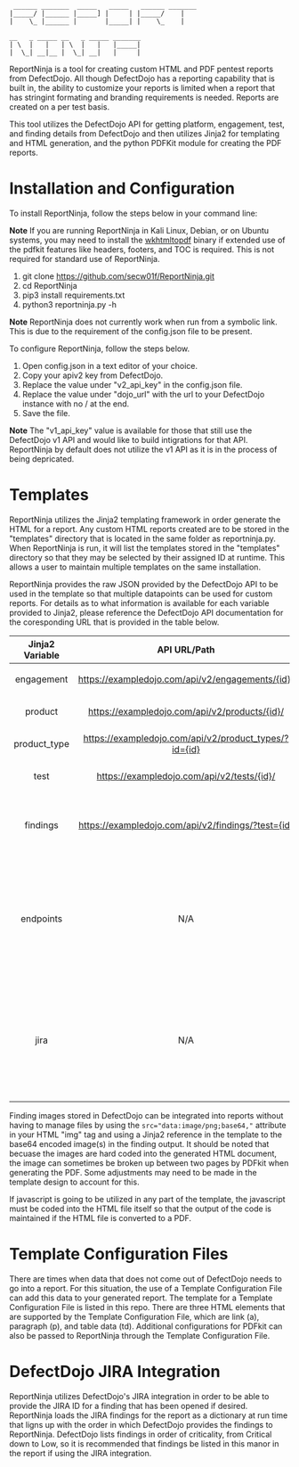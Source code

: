 ```
 ______ _______  _____   _____   ______ _______
|_____/ |______ |_____] |     | |_____/    |
|    \_ |______ |       |_____| |    \_    |

__   _ _____ __   _ _____ _______
| \  |   |   | \  |   |   |_____|
|  \_| __|__ |  \_| __|   |     |
```

ReportNinja is a tool for creating custom HTML and PDF pentest reports from DefectDojo. All though DefectDojo has a reporting capability that is built in, the ability to customize your reports is limited when a report that has stringint formating and branding requirements is needed. Reports are created on a per test basis.

This tool utilizes the DefectDojo API for getting platform, engagement, test, and finding details from DefectDojo and then utilizes Jinja2 for templating and HTML generation, and the python PDFKit module for creating the PDF reports.

# Installation and Configuration

To install ReportNinja, follow the steps below in your command line:

  **Note** If you are running ReportNinja in Kali Linux, Debian, or on Ubuntu systems, you may need to install the [wkhtmltopdf](https://wkhtmltopdf.org/downloads.html) binary if extended use of the pdfkit features like headers, footers, and TOC is required. This is not required for standard use of ReportNinja.

  1. git clone https://github.com/secw01f/ReportNinja.git
  2. cd ReportNinja
  3. pip3 install requirements.txt
  4. python3 reportninja.py -h

  **Note** ReportNinja does not currently work when run from a symbolic link. This is due to the requirement of the config.json file to be present.

To configure ReportNinja, follow the steps below.

  1. Open config.json in a text editor of your choice.
  2. Copy your apiv2 key from DefectDojo.
  3. Replace the value under "v2_api_key" in the config.json file.
  4. Replace the value under "dojo_url" with the url to your DefectDojo instance with no / at the end.
  5. Save the file.

  **Note** The "v1_api_key" value is available for those that still use the DefectDojo v1 API and would like to build intigrations for that API. ReportNinja by default does not utilize the v1 API as it is in the process of being depricated.
  
# Templates

ReportNinja utilizes the Jinja2 templating framework in order generate the HTML for a report. Any custom HTML reports created are to be stored in the "templates" directory that is located in the same folder as reportninja.py. When ReportNinja is run, it will list the templates stored in the "templates" directory so that they may be selected by their assigned ID at runtime. This allows a user to maintain multiple templates on the same installation.

ReportNinja provides the raw JSON provided by the DefectDojo API to be used in the template so that multiple datapoints can be used for custom reports. For details as to what information is available for each variable provided to Jinja2, please reference the DefectDojo API documentation for the coresponding URL that is provided in the table below.

| Jinja2 Variable |    API URL/Path   | Template Example |
| :-------------: | :---------------: | :--------------- |
|    engagement   | https://exampledojo.com/api/v2/engagements/{id}/ | <p>{{ engagement['name'] }}</p> |
|     product     | https://exampledojo.com/api/v2/products/{id}/ | <p>{{ product['name'] }}</p> |
|   product_type  | https://exampledojo.com/api/v2/product_types/?id={id} | <p>{{  product_type }}</p> |
|      test       | https://exampledojo.com/api/v2/tests/{id}/ | <p>{{ test['title'] }}</p> |
|    findings     | https://exampledojo.com/api/v2/findings/?test={id} | {% for finding in findings['results'] %}<p>{{ finding['name'] }}</p>{% endfor %} |
|    endpoints    | N/A | {% for finding in findings['results'] %}{% for endpoint in finding['endpoints'] %}<p>{{ endpoints[endpoint\|string] }}</p>{% endfor %}{% endfor %} |
|      jira       | N/A | {% set count = namespace(value=0) %}{% for finding in findings['results'] %}{% set count.value = count.value + 1 %}<p>{{ jira[count.value - 1] }}{% endfor %}{% endfor %} |

Finding images stored in DefectDojo can be integrated into reports without having to manage files by using the ```src="data:image/png;base64,"``` attribute in your HTML "img" tag and using a Jinja2 reference in the template to the base64 encoded image(s) in the finding output. It should be noted that becuase the images are hard coded into the generated HTML document, the image can sometimes be broken up between two pages by PDFkit when generating the PDF. Some adjustments may need to be made in the template design to account for this.

If javascript is going to be utilized in any part of the template, the javascript must be coded into the HTML file itself so that the output of the code is maintained if the HTML file is converted to a PDF.

# Template Configuration Files

There are times when data that does not come out of DefectDojo needs to go into a report. For this situation, the use of a Template Configuration File can add this data to your generated report. The template for a Template Configuration File is listed in this repo. There are three HTML elements that are supported by the Template Configuration File, which are link (a), paragraph (p), and table data (td). Additional configurations for PDFkit can also be passed to ReportNinja through the Template Configuration File.

# DefectDojo JIRA Integration

ReportNinja utilizes DefectDojo's JIRA integration in order to be able to provide the JIRA ID for a finding that has been opened if desired. ReportNinja loads the JIRA findings for the report as a dictionary at run time that ligns up with the order in which DefectDojo provides the findings to ReportNinja. DefectDojo lists findings in order of criticality, from Critical down to Low, so it is recommended that findings be listed in this manor in the report if using the JIRA integration.
